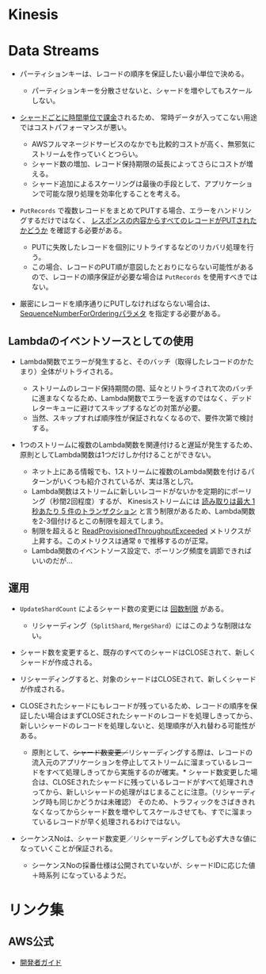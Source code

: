 Kinesis
====

# Data Streams

* パーティションキーは、レコードの順序を保証したい最小単位で決める。
  * パーティションキーを分散させないと、シャードを増やしてもスケールしない。

* [シャードごとに時間単位で課金](https://aws.amazon.com/jp/kinesis/data-streams/pricing/)されるため、
常時データが入ってこない用途ではコストパフォーマンスが悪い。
  * AWSフルマネージドサービスのなかでも比較的コストが高く、無邪気にストリームを作っていくとつらい。
  * シャード数の増加、レコード保持期限の延長によってさらにコストが増える。
  * シャード追加によるスケーリングは最後の手段として、アプリケーションで可能な限り処理を効率化することを考える。

* `PutRecords` で複数レコードをまとめてPUTする場合、エラーをハンドリングするだけではなく、 [レスポンスの内容からすべてのレコードがPUTされたかどうか](https://docs.aws.amazon.com/ja_jp/streams/latest/dev/developing-producers-with-sdk.html#kinesis-using-sdk-java-putrecords) を確認する必要がある。
  * PUTに失敗したレコードを個別にリトライするなどのリカバリ処理を行う。
  * この場合、レコードのPUT順が意図したとおりにならない可能性があるので、レコードの順序保証が必要な場合は `PutRecords` を使用すべきではない。

* 厳密にレコードを順序通りにPUTしなければならない場合は、 [SequenceNumberForOrderingパラメタ](https://docs.aws.amazon.com/ja_jp/streams/latest/dev/developing-producers-with-sdk.html#kinesis-using-sdk-java-putrecord) を指定する必要がある。

## Lambdaのイベントソースとしての使用

* Lambda関数でエラーが発生すると、そのバッチ（取得したレコードのかたまり）全体がリトライされる。
  * ストリームのレコード保持期間の間、延々とリトライされて次のバッチに進まなくなるため、Lambda関数でエラーを返すのではなく、デッドレターキューに避けてスキップするなどの対策が必要。
  * 当然、スキップすれば順序性が保証されなくなるので、要件次第で検討する。

* 1つのストリームに複数のLambda関数を関連付けると遅延が発生するため、原則としてLambda関数は1つだけしか付けることができない。
  * ネット上にある情報でも、1ストリームに複数のLambda関数を付けるパターンがいくつも紹介されているが、実は落とし穴。
  * Lambda関数はストリームに新しいレコードがないかを定期的にポーリング（秒間2回程度）するが、
    Kinesisストリームには [読み取りは最大 1 秒あたり 5 件のトランザクション](https://docs.aws.amazon.com/ja_jp/streams/latest/dev/service-sizes-and-limits.html) と言う制限があるため、Lambda関数を2-3個付けるとこの制限を超えてしまう。
  * 制限を超えると [ReadProvisionedThroughputExceeded](https://docs.aws.amazon.com/ja_jp/streams/latest/dev/monitoring-with-cloudwatch.html) メトリクスが上昇する。このメトリクスは通常 `0` で推移するのが正常。
  * Lambda関数のイベントソース設定で、ポーリング頻度を調節できればいいのだが...

## 運用

* `UpdateShardCount`  によるシャード数の変更には [回数制限](https://docs.aws.amazon.com/ja_jp/streams/latest/dev/service-sizes-and-limits.html) がある。
  * リシャーディング（`SplitShard`, `MergeShard`）にはこのような制限はない。

* シャード数を変更すると、既存のすべてのシャードはCLOSEされて、新しくシャードが作成される。

* リシャーディングすると、対象のシャードはCLOSEされて、新しくシャードが作成される。

* CLOSEされたシャードにもレコードが残っているため、レコードの順序を保証したい場合はまずCLOSEされたシャードのレコードを処理しきってから、新しいシャードのレコードを処理しないと、処理順序が入れ替わる可能性がある。
  * 原則として、~~シャード数変更／~~リシャーディングする際は、レコードの流入元のアプリケーションを停止してストリームに溜まっているレコードをすべて処理しきってから実施するのが確実。* シャード数変更した場合は、CLOSEされたシャードに残っているレコードがすべて処理されきってから、新しいシャードの処理がはじまることに注意。（リシャーディング時も同じかどうかは未確認）
  そのため、トラフィックをさばききれなくなってからシャード数を増やしてスケールさせても、すでに溜まっているレコードが早く処理されるわけではない。

* シーケンスNoは、シャード数変更／リシャーディングしても必ず大きな値になっていくことが保証される。
  * シーケンスNoの採番仕様は公開されていないが、シャードIDに応じた値＋時系列 になっているようだ。

# リンク集

## AWS公式

* [開発者ガイド](https://docs.aws.amazon.com/ja_jp/streams/latest/dev/introduction.html)
